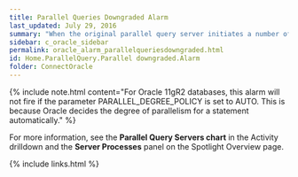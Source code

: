 ```yaml
---
title: Parallel Queries Downgraded Alarm
last_updated: July 29, 2016
summary: "When the original parallel query server initiates a number of parallel queries on a database table, the lack of resources may limit the number of queries actually executed. For example, when a server requests four parallel queries, but only two can be run, the number of queries has been downgraded from four to two."
sidebar: c_oracle_sidebar
permalink: oracle_alarm_parallelqueriesdowngraded.html
id: Home.ParallelQuery.Parallel downgraded.Alarm
folder: ConnectOracle
---
```




{% include note.html content="For Oracle 11gR2 databases, this alarm will not fire if the parameter PARALLEL_DEGREE_POLICY is set to AUTO. This is because Oracle decides the degree of parallelism for a statement automatically." %}

For more information, see the **Parallel Query Servers chart** in the Activity drilldown and the **Server Processes** panel on the Spotlight Overview page.



{% include links.html %}
